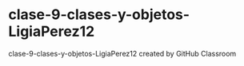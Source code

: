 # clase-9-clases-y-objetos-LigiaPerez12
clase-9-clases-y-objetos-LigiaPerez12 created by GitHub Classroom
